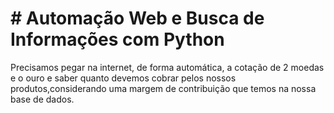# # Automação Web e Busca de Informações com Python
  Precisamos pegar na internet, de forma automática, a cotação de 2 moedas e o ouro e saber quanto devemos cobrar pelos nossos produtos,considerando uma margem de contribuição que temos na nossa base de dados.
